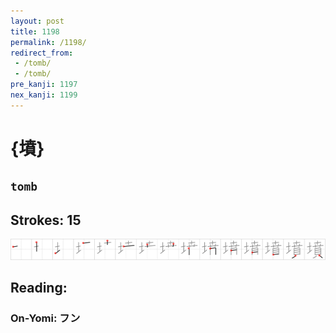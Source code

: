 ```yaml
---
layout: post
title: 1198
permalink: /1198/
redirect_from:
 - /tomb/
 - /tomb/
pre_kanji: 1197
nex_kanji: 1199
---
```


# {墳}

## `tomb`

## Strokes: 15

<div class="stroke"><img src="../images/E5A2B3.png" /></div>

## Reading:

### On-Yomi: フン
